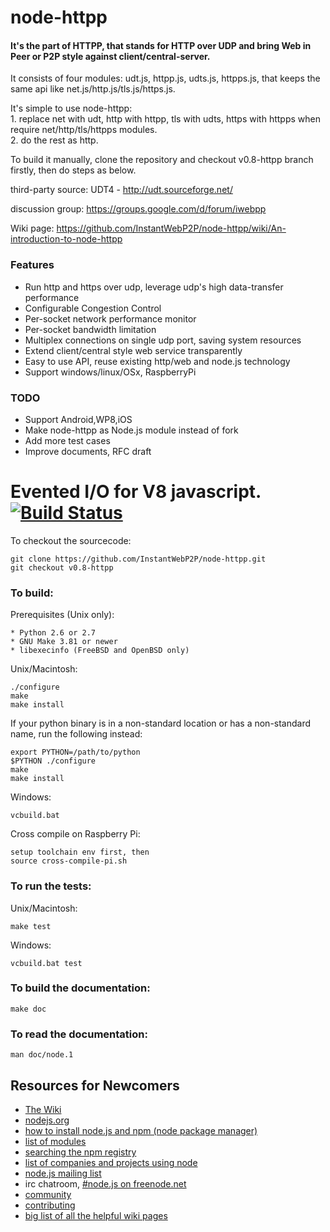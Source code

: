 # node-httpp

#### It's the part of HTTPP, that stands for HTTP over UDP and bring Web in Peer or P2P style against client/central-server.

It consists of four modules: udt.js, httpp.js, udts.js, httpps.js, that keeps the same api like net.js/http.js/tls.js/https.js.

It's simple to use node-httpp: 	
	1. replace net with udt, http with httpp, tls with udts, https with httpps when require net/http/tls/httpps modules.	
	2. do the rest as http.

To build it manually, clone the repository and checkout v0.8-httpp branch firstly, then do steps as below.

third-party source:
UDT4 - http://udt.sourceforge.net/

discussion group:
https://groups.google.com/d/forum/iwebpp

Wiki page:
https://github.com/InstantWebP2P/node-httpp/wiki/An-introduction-to-node-httpp

### Features

* Run http and https over udp, leverage udp's high data-transfer performance
* Configurable Congestion Control
* Per-socket network performance monitor
* Per-socket bandwidth limitation
* Multiplex connections on single udp port, saving system resources
* Extend client/central style web service transparently
* Easy to use API, reuse existing http/web and node.js technology
* Support windows/linux/OSx, RaspberryPi

### TODO

* Support Android,WP8,iOS
* Make node-httpp as Node.js module instead of fork
* Add more test cases
* Improve documents, RFC draft


Evented I/O for V8 javascript. [![Build Status](https://secure.travis-ci.org/joyent/node.png)](http://travis-ci.org/joyent/node)
===

To checkout the sourcecode:

    git clone https://github.com/InstantWebP2P/node-httpp.git
    git checkout v0.8-httpp

### To build:

Prerequisites (Unix only):

    * Python 2.6 or 2.7
    * GNU Make 3.81 or newer
    * libexecinfo (FreeBSD and OpenBSD only)

Unix/Macintosh:

    ./configure
    make
    make install

If your python binary is in a non-standard location or has a
non-standard name, run the following instead:

    export PYTHON=/path/to/python
    $PYTHON ./configure
    make
    make install

Windows:

    vcbuild.bat

Cross compile on Raspberry Pi:

    setup toolchain env first, then
    source cross-compile-pi.sh

### To run the tests:

Unix/Macintosh:

    make test

Windows:

    vcbuild.bat test

### To build the documentation:

    make doc

### To read the documentation:

    man doc/node.1

Resources for Newcomers
---
  - [The Wiki](https://github.com/joyent/node/wiki)
  - [nodejs.org](http://nodejs.org/)
  - [how to install node.js and npm (node package manager)](http://joyeur.com/2010/12/10/installing-node-and-npm/)
  - [list of modules](https://github.com/joyent/node/wiki/modules)
  - [searching the npm registry](http://search.npmjs.org/)
  - [list of companies and projects using node](https://github.com/joyent/node/wiki/Projects,-Applications,-and-Companies-Using-Node)
  - [node.js mailing list](http://groups.google.com/group/nodejs)
  - irc chatroom, [#node.js on freenode.net](http://webchat.freenode.net?channels=node.js&uio=d4)
  - [community](https://github.com/joyent/node/wiki/Community)
  - [contributing](https://github.com/joyent/node/wiki/Contributing)
  - [big list of all the helpful wiki pages](https://github.com/joyent/node/wiki/_pages)
